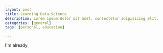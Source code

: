 ```yaml
---
layout: post
title: Learning Data Science
description: Lorem ipsum dolor sit amet, consectetur adipisicing elit, sed do eiusmod tempor incididunt ut labore et dolore magna aliqua.
categories: [general]
tags: [personal, education]

---
```


I'm already 